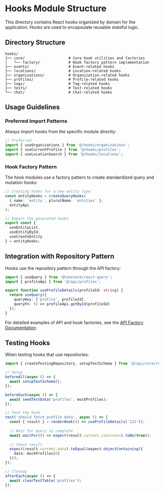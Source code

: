 
# Hooks Module Structure

This directory contains React hooks organized by domain for the application. Hooks are used to encapsulate reusable stateful logic.

## Directory Structure

```
hooks/
├── core/                    # Core hook utilities and factories
│   └── factory/             # Hook factory pattern implementation
├── events/                  # Event-related hooks
├── locations/               # Location-related hooks
├── organizations/           # Organization-related hooks
├── profiles/                # Profile-related hooks
├── tags/                    # Tag-related hooks
├── tests/                   # Test-related hooks
└── chat/                    # Chat-related hooks
```

## Usage Guidelines

### Preferred Import Patterns

Always import hooks from the specific module directly:

```typescript
// Preferred
import { useOrganizations } from '@/hooks/organizations';
import { useCurrentProfile } from '@/hooks/profiles';
import { useLocationSearch } from '@/hooks/locations';
```

### Hook Factory Pattern

The hook modules use a factory pattern to create standardized query and mutation hooks:

```typescript
// Creating hooks for a new entity type
const entityHooks = createQueryHooks(
  { name: 'entity', pluralName: 'entities' },
  entityApi
);

// Export the generated hooks
export const { 
  useEntityList, 
  useEntityById, 
  useCreateEntity 
} = entityHooks;
```

## Integration with Repository Pattern

Hooks use the repository pattern through the API factory:

```typescript
import { useQuery } from '@tanstack/react-query';
import { profileApi } from '@/api/profiles';

export function useProfileDetails(profileId: string) {
  return useQuery({
    queryKey: ['profile', profileId],
    queryFn: () => profileApi.getById(profileId)
  });
}
```

For detailed examples of API and hook factories, see the [API Factory Documentation](../api/core/factories.md).

## Testing Hooks

When testing hooks that use repositories:

```typescript
import { createTestingRepository, setupTestSchema } from '@/api/core/repository';

// Setup
beforeAll(async () => {
  await setupTestSchema();
});

beforeEach(async () => {
  await seedTestData('profiles', mockProfiles);
});

// Test the hook
test('should fetch profile data', async () => {
  const { result } = renderHook(() => useProfileDetails('123'));
  
  // Wait for query to complete
  await waitFor(() => expect(result.current.isSuccess).toBe(true));
  
  // Check result
  expect(result.current.data).toEqual(expect.objectContaining({
    data: mockProfiles[0]
  }));
});

// Cleanup
afterEach(async () => {
  await clearTestTable('profiles');
});
```
